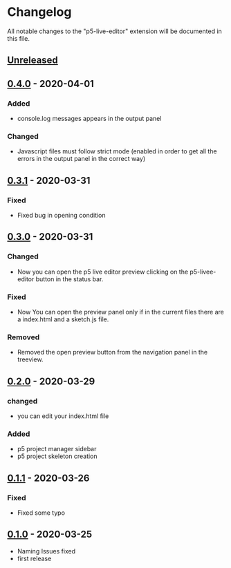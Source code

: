 # Changelog

All notable changes to the "p5-live-editor" extension will be documented in this file.

## [Unreleased](https://github.com/ProfAndreaPollini/vscode-p5-live-editor/compare/0.4.0...HEAD)

## [0.4.0](https://github.com/ProfAndreaPollini/vscode-p5-live-editor/releases/tag/0.3.1) - 2020-04-01


### Added

- console.log messages appears in the output panel


### Changed

- Javascript files must follow strict mode (enabled in order to get all the errors in the output panel in the correct way)

## [0.3.1](https://github.com/ProfAndreaPollini/vscode-p5-live-editor/releases/tag/0.3.1) - 2020-03-31

### Fixed

- Fixed bug in opening condition

## [0.3.0](https://github.com/ProfAndreaPollini/vscode-p5-live-editor/releases/tag/0.3.0) - 2020-03-31

### Changed

- Now you can open the p5 live editor preview clicking on the p5-livee-editor button in the status bar.

### Fixed

- Now You can open the preview panel only if in the current files there are a index.html and a sketch.js file.

### Removed

- Removed the open preview button from the navigation panel in the treeview.

## [0.2.0](https://github.com/ProfAndreaPollini/vscode-p5-live-editor/releases/tag/0.2.0) - 2020-03-29

### changed

- you can edit your index.html file

### Added

- p5 project manager sidebar
- p5 project skeleton creation

## [0.1.1](https://github.com/ProfAndreaPollini/vscode-p5-live-editor/releases/tag/0.1.1) - 2020-03-26

### Fixed

- Fixed some typo

## [0.1.0](https://github.com/ProfAndreaPollini/vscode-p5-live-editor/releases/tag/0.1.0) - 2020-03-25

- Naming Issues fixed
- first release
